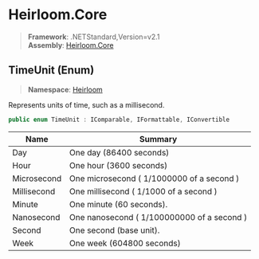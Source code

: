 # Heirloom.Core

> **Framework**: .NETStandard,Version=v2.1  
> **Assembly**: [Heirloom.Core][0]

## TimeUnit (Enum)

> **Namespace**: [Heirloom][0]

Represents units of time, such as a millisecond.

```cs
public enum TimeUnit : IComparable, IFormattable, IConvertible
```

| Name        | Summary                                    |
|-------------|--------------------------------------------|
| Day         | One day (86400 seconds)                    |
| Hour        | One hour (3600 seconds)                    |
| Microsecond | One microsecond ( 1/1000000 of a second )  |
| Millisecond | One millisecond ( 1/1000 of a second )     |
| Minute      | One minute (60 seconds).                   |
| Nanosecond  | One nanosecond ( 1/100000000 of a second ) |
| Second      | One second (base unit).                    |
| Week        | One week (604800 seconds)                  |

[0]: ../../Heirloom.Core.md
